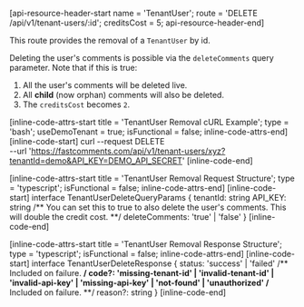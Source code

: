 [api-resource-header-start name = 'TenantUser'; route = 'DELETE /api/v1/tenant-users/:id'; creditsCost = 5; api-resource-header-end]

This route provides the removal of a `TenantUser` by id.

Deleting the user's comments is possible via the `deleteComments` query parameter. Note that if this is true:

1. All the user's comments will be deleted live.
2. All __child__ (now orphan) comments will also be deleted.
3. The `creditsCost` becomes `2`.

[inline-code-attrs-start title = 'TenantUser Removal cURL Example'; type = 'bash'; useDemoTenant = true; isFunctional = false; inline-code-attrs-end]
[inline-code-start]
curl --request DELETE \
  --url 'https://fastcomments.com/api/v1/tenant-users/xyz?tenantId=demo&API_KEY=DEMO_API_SECRET'
[inline-code-end]

[inline-code-attrs-start title = 'TenantUser Removal Request Structure'; type = 'typescript'; isFunctional = false; inline-code-attrs-end]
[inline-code-start]
interface TenantUserDeleteQueryParams {
    tenantId: string
    API_KEY: string
    /** You can set this to true to also delete the user's comments. This will double the credit cost. **/
    deleteComments: 'true' | 'false'
}
[inline-code-end]

[inline-code-attrs-start title = 'TenantUser Removal Response Structure'; type = 'typescript'; isFunctional = false; inline-code-attrs-end]
[inline-code-start]
interface TenantUserDeleteResponse {
    status: 'success' | 'failed'
    /** Included on failure. **/
    code?: 'missing-tenant-id' | 'invalid-tenant-id' | 'invalid-api-key' | 'missing-api-key' | 'not-found' | 'unauthorized'
    /** Included on failure. **/
    reason?: string
}
[inline-code-end]
